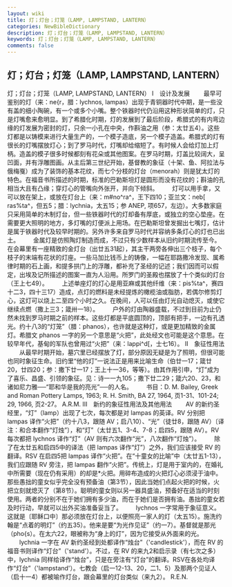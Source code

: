 ```yaml
---
layout: wiki
title: 灯；灯台；灯笼（LAMP, LAMPSTAND, LANTERN）
categories: NewBibleDictionary
description: 灯；灯台；灯笼（LAMP, LAMPSTAND, LANTERN）
keywords: 灯；灯台；灯笼（LAMP, LAMPSTAND, LANTERN）
comments: false
---
```


## 灯；灯台；灯笼（LAMP, LAMPSTAND, LANTERN）



灯；灯台；灯笼（LAMP, LAMPSTAND, LANTERN）
Ⅰ　设计及发展
　　最早可鉴别的灯（来：ne{r，腊：lychnos, lampas）出现于青铜器时代中期，是一些没有盖的细小陶碗，有一个或多个小嘴。整个铁器时代仍沿用这种形状简单的灯，只是灯嘴愈来愈明显。到了希腊化时期，灯的发展到了最后阶段，希腊式的有内弯边缘的灯发展为密封的灯，只余一小孔在中央，作斟油之用（参：太廿五4）。这些灯都是以铸模来进行大量生产的，一个模子造底，另一个模子造盖。希腊式的灯有很长的灯嘴摆放灯心；到了罗马时代，灯嘴却给缩短了。有时候人会给灯加上灯柄。造盖的模子很多时候都刻有花朵或其他图案。在罗马时期，灯盖比较阔大，呈凹面，并有浮雕图画。从主后第三世纪开始，基督教的象征（十架、鱼、阿拉法与俄梅戛）成为了装饰的基本花纹，而七个分枝的灯台（menorah）则是犹太灯的特色。在福音书所描述的时期，标准的巴勒斯坦灯是圆形而没有花纹的；斟油的孔相当大且有凸缘；穿灯心的管嘴向外张开，并向下倾斜。
　　灯可以用手拿，又可以放在架上，或放在灯台上（来：m#no^ra^，王下四10；亚兰文：neb[ ras%ta^，但五5；腊：lychnia，太五15；参 ANEP,
项657，左边）。大多数家庭只采用简单的木制灯台，但一些铁器时代的灯却备有厚底，或独立的空心垫座。在需要更大照明的地方，多灯嘴的灯便派上用场。在巴勒斯坦曾发掘出七嘴灯，估计是属于铁器时代及较早时期的。另外许多来自罗马时代并容纳多条灯心的灯也已出土。
　　金属灯是仿照陶灯制造而成，不过只有少数样本从旧约时期流传至今。在会幕里有一座精致的金灯台（出廿五31起），其主干两旁各伸出三个枝子，每个枝子的末端有花状的灯座。一些马加比钱币上的铸像，一幅在耶路撒冷发现、属希律时期的石上画，和提多拱门上的浮雕，都补充了圣经的记述；我们因而可以假定，出埃及记所描述的图案一直为人沿用。所罗门的圣殿也摆放了十个类似的灯台（王上七49）。
　　上述单座灯的灯心是用亚麻或其他纤维（来：pis%ta^，赛四十二3，四十三17）造成，点灯的燃料是未经提炼的橄榄油或脂肪，若偶尔修剪灯心，这灯可以烧上二至四个小时之久。在晚间，人可以任由灯光自动熄灭，或使它继续点燃（撒上三3；箴卅一18）。
　　户外的灯由陶器盛载，不过到目前为止仍然未找到罗马时期之前的样本。这些灯都是平底圆顶的，顶部有把手，一边有孔透光。约十八3的“灯笼”（腊：phanos），也许就是这种灯，或是更加精致的金属灯。希腊文 phanos 一字的另一个意思是“火把”，此处经文也可能是这个意思。在较早年代，基甸的军队也曾用过“火把”（来：lappi^d[，士七16）。
Ⅱ　象征性用法
　　从最早时期开始，墓穴里已经摆放了灯，部分原因无疑是为了照明，但很可能也同时象征生命。旧约里“他的灯”一说法正是用来比喻生命（伯廿一17；箴廿20，廿四20；参：撒下廿一17；王上十一36，等等）。由其作用引申，“灯”成为了喜乐、昌盛、引领的象征。见：诗一一九105；撒下廿二29；箴六20、23，和诸如尼力雅──“耶和华是我的亮光”──的人名。
　　书目：D. M. Bailey, Greek and Roman Pottery Lamps, 1963; R.
H. Smith, BA 27, 1964, 页1-31、101-24; 29, 1966, 页2-27。
A.R.M.
Ⅲ　新约的象征性用法及其他用法
　　AV 的新约圣经里，“灯”（lamp）出现了七次，每次都是对 lampas 的英译。RV 分别把 lampas 译作“火把”（约十八3，跟随 AV；启八10）、“光”（徒廿8，跟随 AV）〔译注：和合本翻作“灯烛”〕，和“灯”（太廿五1、3-4、7-8；启四5，跟随 AV）。RV 每次都把 lychnos 译作“灯”（AV 则有六次翻作“光”，八次翻作“灯烛”）。
　　除了在太廿五和启四5中的译法（把 lampas 译作“灯”）之外，我们应该接受 RV 的翻译。RSV 在启四5把 lampas 译作“火把”。在“十童女的比喻”中（太廿五1-13），我们应跟随 RV 旁注，把 lampas 翻作“火把”。传统上，灯是用于室内的，在婚礼中所需要（现在仍有采用）的却是*火把。用碎布造成的火把灯心必须浸于油中。那些愚拙的童女似乎完全没有预备油（第3节），因此当她们点起火把的时候，火把立刻就熄灭了（第8节）。聪明的童女则以另一器具盛油，预备好在适当的时刻使用。两者的分别不在于她们拥有多少油，而在于她们是否拥有油。愚拙的童女若及时行动，早就可以出外买油准备妥当了。
　　lychnos 一字常用于象征意义。这就是〔耶稣口中〕那必须放在灯台上，以便照亮一家人的灯（太五15）。施洗约翰是“点着的明灯”（约五35）。他来是要“为光作见证”（约一7）。基督就是那光（pho{s）。在太六22，眼被称为“身上的灯”，因为它接受从外面来的光。
　　lychnia 一字在 AV 新约圣经到处都译作“烛台”（'candlestick'），而在 RV 的福音书则译作“灯台”（'stand'）。不过，在 RV 的来九2和启示录（有七次之多）中，lychnia 同样给译作“烛台”，只是在旁注有“灯台”的翻译。RSV在各处均译作“灯台”（'lampstand'）。七教会（启一12-13、20，二1、5）及那两个见证人（启十一4）都被喻作灯台，跟会幕里的灯台类似（来九2）。
R.E.N.



